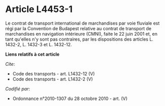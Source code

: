 # Article L4453-1

Le contrat de transport international de marchandises par voie fluviale est régi par la Convention de Budapest relative au
contrat de transport de marchandises en navigation intérieure (CMNI), faite le 22 juin 2001 et, en tant qu'elles n'y sont pas
contraires, par les dispositions des articles L. 1432-2, L. 1432-3 et L. 1432-12.

**Liens relatifs à cet article**

_Cite_:

  - Code des transports - art. L1432-12 (V)
  - Code des transports - art. L1432-2 (V)

_Codifié par_:

  - Ordonnance n°2010-1307 du 28 octobre 2010 - art. (V)
